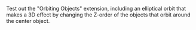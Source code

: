 Test out the "Orbiting Objects" extension, including an elliptical orbit that makes a 3D effect by changing the Z-order of the objects that orbit around the center object.